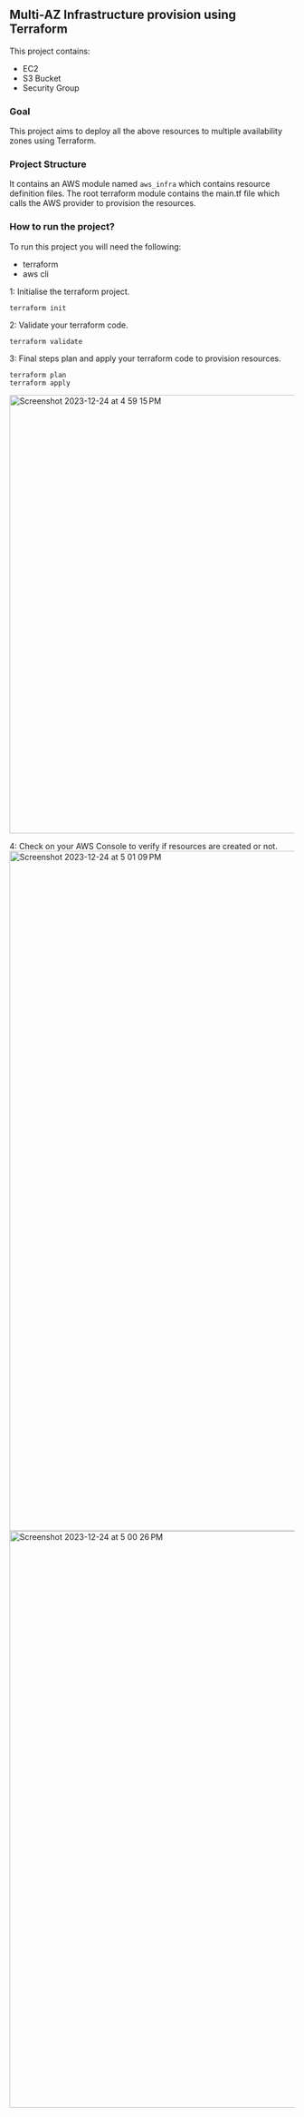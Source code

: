## Multi-AZ Infrastructure provision using Terraform

This project contains: 
- EC2
- S3 Bucket
- Security Group

### Goal
This project aims to deploy all the above resources to multiple availability zones using Terraform.

### Project Structure 
It contains an AWS module named ``aws_infra`` which contains resource definition files. The root terraform module contains the main.tf file which calls the AWS provider to provision the resources.

### How to run the project?
To run this project you will need the following:
- terraform
- aws cli

1: Initialise the terraform project.
```
terraform init
```

2: Validate your terraform code.
```
terraform validate
```
3: Final steps plan and apply your terraform code to provision resources.
```
terraform plan
terraform apply
```
<img width="773" alt="Screenshot 2023-12-24 at 4 59 15 PM" src="https://github.com/sshiv5768/Multi-tenant-AWS-Infra/assets/40575397/796ce45a-5d4a-4a95-83ae-91de724e1583">

4: Check on your AWS Console to verify if resources are created or not.
<img width="1199" alt="Screenshot 2023-12-24 at 5 01 09 PM" src="https://github.com/sshiv5768/Multi-tenant-AWS-Infra/assets/40575397/f9b3a4de-a379-41e5-8414-3600f8868fee">
<img width="1017" alt="Screenshot 2023-12-24 at 5 00 26 PM" src="https://github.com/sshiv5768/Multi-tenant-AWS-Infra/assets/40575397/7c80acc0-974f-4512-8df7-abeac1d1f2bf">

